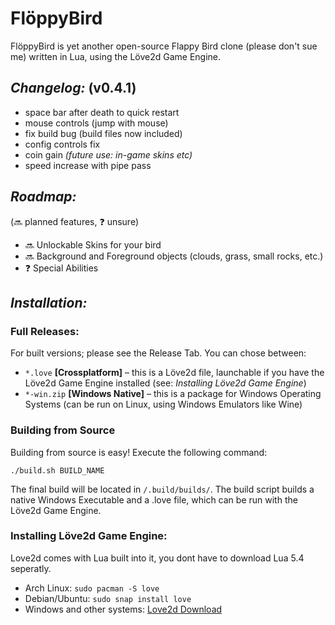 # FlöppyBird
FlöppyBird is yet another open-source Flappy Bird clone (please don't sue me) written in Lua, using the Löve2d Game Engine.



## _Changelog:_ (v0.4.1)

+ space bar after death to quick restart
+ mouse controls (jump with mouse)
+ fix build bug (build files now included)
+ config controls fix
+ coin gain *(future use: in-game skins etc)*
+ speed increase with pipe pass



## _Roadmap:_

(🔜 planned features, ❓ unsure)

* 🔜 Unlockable Skins for your bird
* 🔜 Background and Foreground objects (clouds, grass, small rocks, etc.)
* ❓ Special Abilities



## _Installation:_


### Full Releases:

For built versions; please see the Release Tab. You can chose between:

* `*.love` **[Crossplatform]** – this is a Löve2d file, launchable if you have the Löve2d Game Engine installed (see: *Installing Löve2d Game Engine*)
* `*-win.zip` **[Windows Native]** – this is a package for Windows Operating Systems (can be run on Linux, using Windows Emulators like Wine)


### Building from Source

Building from source is easy! Execute the following command:

`./build.sh BUILD_NAME` 

The final build will be located in `/.build/builds/`. The build script builds a native Windows Executable and a .love file, which can be run with the Löve2d Game Engine.


### Installing Löve2d Game Engine:

Love2d comes with Lua built into it, you dont have to download Lua 5.4 seperatly.

* Arch Linux: `sudo pacman -S love`
* Debian/Ubuntu: `sudo snap install love`
* Windows and other systems: [Love2d Download](https://love2d.org)

